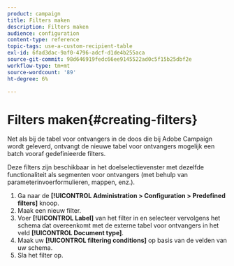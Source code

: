 ```yaml
---
product: campaign
title: Filters maken
description: Filters maken
audience: configuration
content-type: reference
topic-tags: use-a-custom-recipient-table
exl-id: 6fad3dac-9af0-4796-adcf-d1de4b255aca
source-git-commit: 98d646919fedc66ee9145522ad0c5f15b25dbf2e
workflow-type: tm+mt
source-wordcount: '89'
ht-degree: 6%

---
```


# Filters maken{#creating-filters}

Net als bij de tabel voor ontvangers in de doos die bij Adobe Campaign wordt geleverd, ontvangt de nieuwe tabel voor ontvangers mogelijk een batch vooraf gedefinieerde filters.

Deze filters zijn beschikbaar in het doelselectievenster met dezelfde functionaliteit als segmenten voor ontvangers (met behulp van parameterinvoerformulieren, mappen, enz.).

1. Ga naar de **[!UICONTROL Administration > Configuration > Predefined filters]** knoop.
1. Maak een nieuw filter.
1. Voer **[!UICONTROL Label]** van het filter in en selecteer vervolgens het schema dat overeenkomt met de externe tabel voor ontvangers in het veld **[!UICONTROL Document type]**.
1. Maak uw **[!UICONTROL filtering conditions]** op basis van de velden van uw schema.
1. Sla het filter op.
